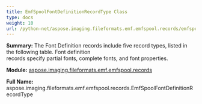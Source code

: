 ```yaml
---
title: EmfSpoolFontDefinitionRecordType Class
type: docs
weight: 10
url: /python-net/aspose.imaging.fileformats.emf.emfspool.records/emfspoolfontdefinitionrecordtype/
---
```


**Summary:** The Font Definition records include five record types, listed in the following table. Font definition<br/>            records specify partial fonts, complete fonts, and font properties.

**Module:** [aspose.imaging.fileformats.emf.emfspool.records](/imaging/python-net/aspose.imaging.fileformats.emf.emfspool.records/)

**Full Name:** aspose.imaging.fileformats.emf.emfspool.records.EmfSpoolFontDefinitionRecordType



